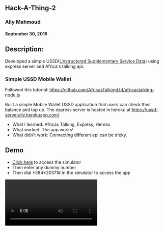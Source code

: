 ## Hack-A-Thing-2
### Ally Mahmoud
#### September 30, 2019

## Description:
Developed a simple USSD([Unstructured Supplementary Service Data](https://en.wikipedia.org/wiki/Unstructured_Supplementary_Service_Data)) using express server and Africa's talking api.

### Simple USSD Mobile Wallet
Followed this tutorial: https://github.com/AfricasTalkingLtd/africastalking-node.js

Built a simple Mobile Wallet USSD application that users can check their balance and top up. The express server is hosted in heroku at https://ussd-serverally.herokuapp.com/

* What I learned: Africas Talking, Express, Heroku
* What worked: The app works!
* What didn't work: Connecting different api can be tricky.


## Demo
* [Click here](https://simulator.africastalking.com:1517/simulator/ussd) to access  the simulator 
* Then enter any dummy number
* Then dial \*384*20571# in the simulator to access the app

![](ussdrun.mov)
